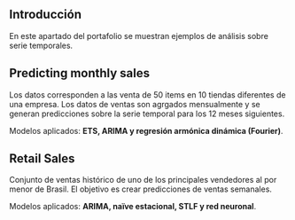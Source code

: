 
## Introducción

En este apartado del portafolio se muestran ejemplos de análisis sobre
serie temporales.

## Predicting monthly sales

Los datos corresponden a las venta de 50 items en 10 tiendas diferentes
de una empresa. Los datos de ventas son agrgados mensualmente y se
generan predicciones sobre la serie temporal para los 12 meses
siguientes.

Modelos aplicados: **ETS, ARIMA y regresión armónica dinámica
(Fourier)**.

## Retail Sales

Conjunto de ventas histórico de uno de los principales vendedores al por
menor de Brasil. El objetivo es crear predicciones de ventas semanales.

Modelos aplicados: **ARIMA, naïve estacional, STLF y red neuronal**.
